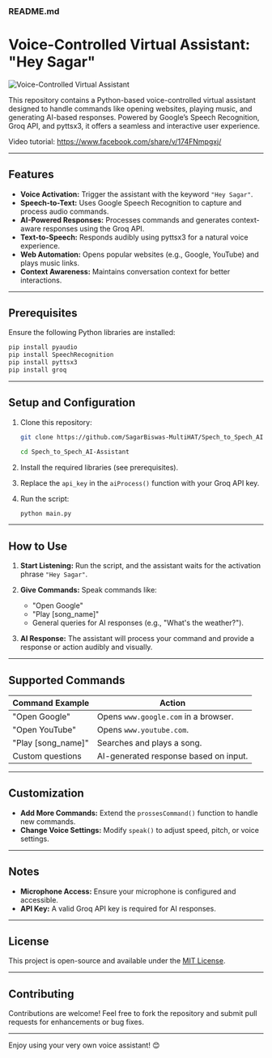 ### README.md

# Voice-Controlled Virtual Assistant: "Hey Sagar"

![Voice-Controlled Virtual Assistant](https://imgur.com/9ocpIOM.png)

This repository contains a Python-based voice-controlled virtual assistant designed to handle commands like opening websites, playing music, and generating AI-based responses. Powered by Google’s Speech Recognition, Groq API, and pyttsx3, it offers a seamless and interactive user experience.

Video tutorial: https://www.facebook.com/share/v/174FNmpgxj/

---

## Features  
- **Voice Activation:** Trigger the assistant with the keyword `"Hey Sagar"`.  
- **Speech-to-Text:** Uses Google Speech Recognition to capture and process audio commands.  
- **AI-Powered Responses:** Processes commands and generates context-aware responses using the Groq API.  
- **Text-to-Speech:** Responds audibly using pyttsx3 for a natural voice experience.  
- **Web Automation:** Opens popular websites (e.g., Google, YouTube) and plays music links.  
- **Context Awareness:** Maintains conversation context for better interactions.  

---

## Prerequisites  

Ensure the following Python libraries are installed:  
```bash  
pip install pyaudio  
pip install SpeechRecognition  
pip install pyttsx3  
pip install groq  
```  

---

## Setup and Configuration  

1. Clone this repository:  
   ```bash  
   git clone https://github.com/SagarBiswas-MultiHAT/Spech_to_Spech_AI-Assistant.git 
   
   cd Spech_to_Spech_AI-Assistant 
   ```  

2. Install the required libraries (see prerequisites).  

3. Replace the `api_key` in the `aiProcess()` function with your Groq API key.  

4. Run the script:  
   ```bash  
   python main.py  
   ```  

---

## How to Use  

1. **Start Listening:** Run the script, and the assistant waits for the activation phrase `"Hey Sagar"`.  

2. **Give Commands:** Speak commands like:  
   - "Open Google"  
   - "Play [song_name]"  
   - General queries for AI responses (e.g., "What's the weather?").  

3. **AI Response:** The assistant will process your command and provide a response or action audibly and visually.  

---

## Supported Commands  

   | Command Example       | Action                        |  
   |------------------------|-------------------------------|  
   | "Open Google"          | Opens `www.google.com` in a browser. |  
   | "Open YouTube"         | Opens `www.youtube.com`.     |  
   | "Play [song_name]"     | Searches and plays a song.   |  
   | Custom questions       | AI-generated response based on input. |  

---

## Customization  

- **Add More Commands:** Extend the `prossesCommand()` function to handle new commands.  
- **Change Voice Settings:** Modify `speak()` to adjust speed, pitch, or voice settings.  

---

## Notes  

- **Microphone Access:** Ensure your microphone is configured and accessible.  
- **API Key:** A valid Groq API key is required for AI responses.  

---

## License  

This project is open-source and available under the [MIT License](LICENSE).  

---

## Contributing  

Contributions are welcome! Feel free to fork the repository and submit pull requests for enhancements or bug fixes.  

---

Enjoy using your very own voice assistant! 😊
